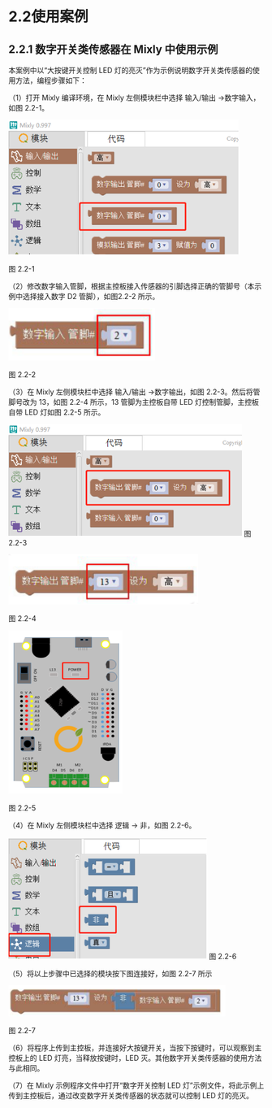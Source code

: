 # 2.2使用案例

## 2.2.1 数字开关类传感器在 Mixly 中使用示例

本案例中以“大按键开关控制 LED 灯的亮灭”作为示例说明数字开关类传感器的使用方法，编程步骤如下：

（1）打开 Mixly 编译环境，在 Mixly 左侧模块栏中选择 输入/输出 →数字输入，如图 2.2-1。

![](/assets/硬件127744.png)

图 2.2-1

（2）修改数字输入管脚，根据主控板接入传感器的引脚选择正确的管脚号（本示例中选择接入数字 D2 管脚），如图2.2-2 所示。

![](/assets/硬件127818.png)

图 2.2-2

（3）在 Mixly 左侧模块栏中选择 输入/输出 →数字输出，如图 2.2-3。然后将管脚号改为 13，如图 2.2-4 所示，13 管脚为主控板自带 LED 灯控制管脚，主控板自带 LED 灯如图 2.2-5 所示。

![](/assets/硬件127939.png)
图 2.2-3

![](/assets/硬件127949.png)

图 2.2-4

![](/assets/硬件127959.png)

图 2.2-5

（4）在 Mixly 左侧模块栏中选择 逻辑 → 非，如图 2.2-6。

![](/assets/硬件128006.png)
图 2.2-6


（5）将以上步骤中已选择的模块按下图连接好，如图 2.2-7 所示

![](/assets/硬件128050.png)

图 2.2-7


（6）将程序上传到主控板，并连接好大按键开关，当按下按键时，可以观察到主控板上的 LED 灯亮，当释放按键时，LED 灭。其他数字开关类传感器的使用方法与此相同。

（7）在 Mixly 示例程序文件中打开“数字开关控制 LED 灯”示例文件，将此示例上传到主控板后，通过改变数字开关类传感器的状态就可以控制 LED 灯的亮灭。

